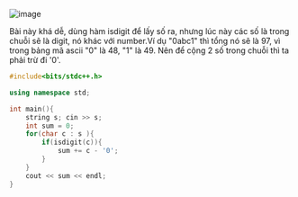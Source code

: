 ![image](https://github.com/Llam-a/Practice_Cpp/assets/115911041/1386fc69-50df-4324-bb16-f379b1a11571)

Bài này khá dễ, dùng hàm isdigit để lấy số ra, nhưng lúc này các số là trong chuỗi sẽ là digit, nó khác với number.Ví dụ "0abc1" thì tổng nó sẽ là 97, vì trong bảng mã ascii "0" là 48, "1" là 49. Nên để cộng 2 số trong chuỗi thì ta phải trừ đi '0'.

```cpp
#include<bits/stdc++.h>

using namespace std;

int main(){
    string s; cin >> s;
    int sum = 0;
    for(char c : s ){
        if(isdigit(c)){
            sum += c - '0';
        }
    }
    cout << sum << endl;
}
```
